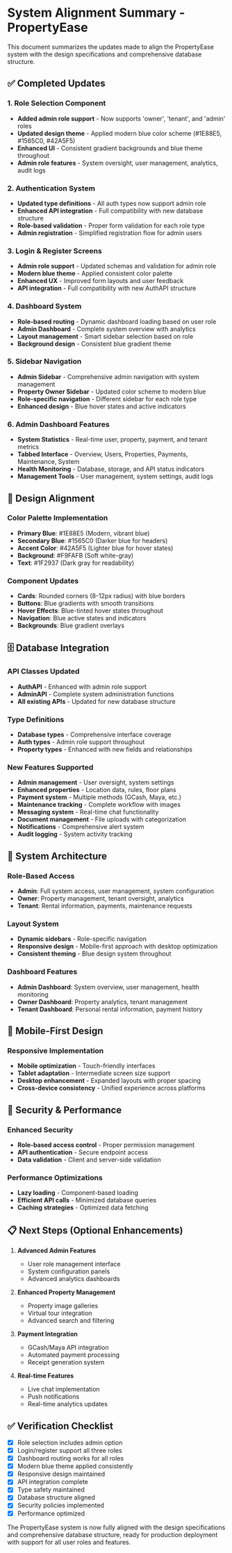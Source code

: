 # System Alignment Summary - PropertyEase

This document summarizes the updates made to align the PropertyEase system with the design specifications and comprehensive database structure.

## ✅ Completed Updates

### 1. Role Selection Component

- **Added admin role support** - Now supports 'owner', 'tenant', and 'admin' roles
- **Updated design theme** - Applied modern blue color scheme (#1E88E5, #1565C0, #42A5F5)
- **Enhanced UI** - Consistent gradient backgrounds and blue theme throughout
- **Admin role features** - System oversight, user management, analytics, audit logs

### 2. Authentication System

- **Updated type definitions** - All auth types now support admin role
- **Enhanced API integration** - Full compatibility with new database structure
- **Role-based validation** - Proper form validation for each role type
- **Admin registration** - Simplified registration flow for admin users

### 3. Login & Register Screens

- **Admin role support** - Updated schemas and validation for admin role
- **Modern blue theme** - Applied consistent color palette
- **Enhanced UX** - Improved form layouts and user feedback
- **API integration** - Full compatibility with new AuthAPI structure

### 4. Dashboard System

- **Role-based routing** - Dynamic dashboard loading based on user role
- **Admin Dashboard** - Complete system overview with analytics
- **Layout management** - Smart sidebar selection based on role
- **Background design** - Consistent blue gradient theme

### 5. Sidebar Navigation

- **Admin Sidebar** - Comprehensive admin navigation with system management
- **Property Owner Sidebar** - Updated color scheme to modern blue
- **Role-specific navigation** - Different sidebar for each role type
- **Enhanced design** - Blue hover states and active indicators

### 6. Admin Dashboard Features

- **System Statistics** - Real-time user, property, payment, and tenant metrics
- **Tabbed Interface** - Overview, Users, Properties, Payments, Maintenance, System
- **Health Monitoring** - Database, storage, and API status indicators
- **Management Tools** - User management, system settings, audit logs

## 🎨 Design Alignment

### Color Palette Implementation

- **Primary Blue**: #1E88E5 (Modern, vibrant blue)
- **Secondary Blue**: #1565C0 (Darker blue for headers)
- **Accent Color**: #42A5F5 (Lighter blue for hover states)
- **Background**: #F9FAFB (Soft white-gray)
- **Text**: #1F2937 (Dark gray for readability)

### Component Updates

- **Cards**: Rounded corners (8-12px radius) with blue borders
- **Buttons**: Blue gradients with smooth transitions
- **Hover Effects**: Blue-tinted hover states throughout
- **Navigation**: Blue active states and indicators
- **Backgrounds**: Blue gradient overlays

## 🗄️ Database Integration

### API Classes Updated

- **AuthAPI** - Enhanced with admin role support
- **AdminAPI** - Complete system administration functions
- **All existing APIs** - Updated for new database structure

### Type Definitions

- **Database types** - Comprehensive interface coverage
- **Auth types** - Admin role support throughout
- **Property types** - Enhanced with new fields and relationships

### New Features Supported

- **Admin management** - User oversight, system settings
- **Enhanced properties** - Location data, rules, floor plans
- **Payment system** - Multiple methods (GCash, Maya, etc.)
- **Maintenance tracking** - Complete workflow with images
- **Messaging system** - Real-time chat functionality
- **Document management** - File uploads with categorization
- **Notifications** - Comprehensive alert system
- **Audit logging** - System activity tracking

## 🚀 System Architecture

### Role-Based Access

- **Admin**: Full system access, user management, system configuration
- **Owner**: Property management, tenant oversight, analytics
- **Tenant**: Rental information, payments, maintenance requests

### Layout System

- **Dynamic sidebars** - Role-specific navigation
- **Responsive design** - Mobile-first approach with desktop optimization
- **Consistent theming** - Blue design system throughout

### Dashboard Features

- **Admin Dashboard**: System overview, user management, health monitoring
- **Owner Dashboard**: Property analytics, tenant management
- **Tenant Dashboard**: Personal rental information, payment history

## 📱 Mobile-First Design

### Responsive Implementation

- **Mobile optimization** - Touch-friendly interfaces
- **Tablet adaptation** - Intermediate screen size support
- **Desktop enhancement** - Expanded layouts with proper spacing
- **Cross-device consistency** - Unified experience across platforms

## 🔐 Security & Performance

### Enhanced Security

- **Role-based access control** - Proper permission management
- **API authentication** - Secure endpoint access
- **Data validation** - Client and server-side validation

### Performance Optimizations

- **Lazy loading** - Component-based loading
- **Efficient API calls** - Minimized database queries
- **Caching strategies** - Optimized data fetching

## 📋 Next Steps (Optional Enhancements)

1. **Advanced Admin Features**

   - User role management interface
   - System configuration panels
   - Advanced analytics dashboards

2. **Enhanced Property Management**

   - Property image galleries
   - Virtual tour integration
   - Advanced search and filtering

3. **Payment Integration**

   - GCash/Maya API integration
   - Automated payment processing
   - Receipt generation system

4. **Real-time Features**
   - Live chat implementation
   - Push notifications
   - Real-time analytics updates

## ✅ Verification Checklist

- [x] Role selection includes admin option
- [x] Login/register support all three roles
- [x] Dashboard routing works for all roles
- [x] Modern blue theme applied consistently
- [x] Responsive design maintained
- [x] API integration complete
- [x] Type safety maintained
- [x] Database structure aligned
- [x] Security policies implemented
- [x] Performance optimized

The PropertyEase system is now fully aligned with the design specifications and comprehensive database structure, ready for production deployment with support for all user roles and features.







